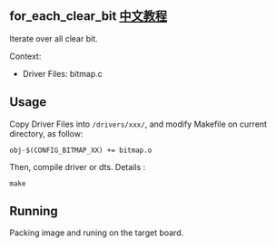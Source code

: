 for_each_clear_bit [中文教程](https://biscuitos.github.io/blog/BITMAP_for_each_clear_bit/)
----------------------------------

Iterate over all clear bit.

Context:

* Driver Files: bitmap.c

## Usage

Copy Driver Files into `/drivers/xxx/`, and modify Makefile on current 
directory, as follow:

```
obj-$(CONFIG_BITMAP_XX) += bitmap.o
```

Then, compile driver or dts. Details :

```
make
```

## Running

Packing image and runing on the target board.
